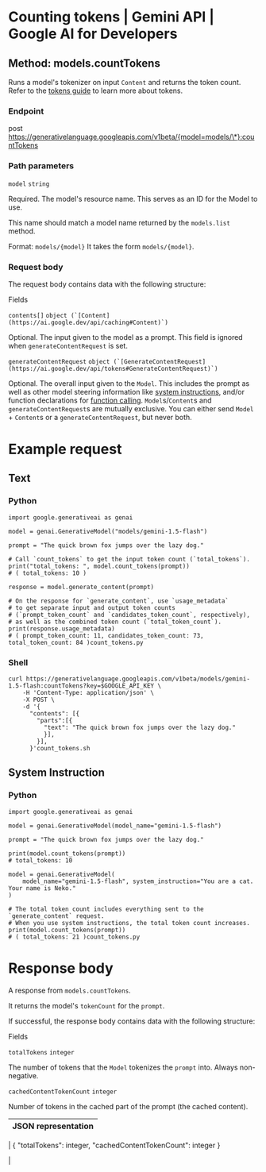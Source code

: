 Counting tokens  |  Gemini API  |  Google AI for Developers
=============== 

Method: models.countTokens
--------------------------


Runs a model's tokenizer on input `Content` and returns the token count. Refer to the [tokens guide](https://ai.google.dev/gemini-api/docs/tokens) to learn more about tokens.

### Endpoint

post https://generativelanguage.googleapis.com/v1beta/{model=models/\*}:countTokens  

### Path parameters

`model` `string`

Required. The model's resource name. This serves as an ID for the Model to use.

This name should match a model name returned by the `models.list` method.

Format: `models/{model}` It takes the form `models/{model}`.

### Request body

The request body contains data with the following structure:

Fields

`contents[]` ``object (`[Content](https://ai.google.dev/api/caching#Content)`)``

Optional. The input given to the model as a prompt. This field is ignored when `generateContentRequest` is set.

`generateContentRequest` ``object (`[GenerateContentRequest](https://ai.google.dev/api/tokens#GenerateContentRequest)`)``

Optional. The overall input given to the `Model`. This includes the prompt as well as other model steering information like [system instructions](https://ai.google.dev/gemini-api/docs/system-instructions), and/or function declarations for [function calling](https://ai.google.dev/gemini-api/docs/function-calling). `Model`s/`Content`s and `generateContentRequest`s are mutually exclusive. You can either send `Model` + `Content`s or a `generateContentRequest`, but never both.

# Example request

## Text

### Python

```
import google.generativeai as genai

model = genai.GenerativeModel("models/gemini-1.5-flash")

prompt = "The quick brown fox jumps over the lazy dog."

# Call `count_tokens` to get the input token count (`total_tokens`).
print("total_tokens: ", model.count_tokens(prompt))
# ( total_tokens: 10 )

response = model.generate_content(prompt)

# On the response for `generate_content`, use `usage_metadata`
# to get separate input and output token counts
# (`prompt_token_count` and `candidates_token_count`, respectively),
# as well as the combined token count (`total_token_count`).
print(response.usage_metadata)
# ( prompt_token_count: 11, candidates_token_count: 73, total_token_count: 84 )count_tokens.py
```


### Shell

```
curl https://generativelanguage.googleapis.com/v1beta/models/gemini-1.5-flash:countTokens?key=$GOOGLE_API_KEY \
    -H 'Content-Type: application/json' \
    -X POST \
    -d '{
      "contents": [{
        "parts":[{
          "text": "The quick brown fox jumps over the lazy dog."
          }],
        }],
      }'count_tokens.sh
```

## System Instruction

### Python

```
import google.generativeai as genai

model = genai.GenerativeModel(model_name="gemini-1.5-flash")

prompt = "The quick brown fox jumps over the lazy dog."

print(model.count_tokens(prompt))
# total_tokens: 10

model = genai.GenerativeModel(
    model_name="gemini-1.5-flash", system_instruction="You are a cat. Your name is Neko."
)

# The total token count includes everything sent to the `generate_content` request.
# When you use system instructions, the total token count increases.
print(model.count_tokens(prompt))
# ( total_tokens: 21 )count_tokens.py
```

# Response body

A response from `models.countTokens`.

It returns the model's `tokenCount` for the `prompt`.

If successful, the response body contains data with the following structure:

Fields

`totalTokens` `integer`

The number of tokens that the `Model` tokenizes the `prompt` into. Always non-negative.

`cachedContentTokenCount` `integer`

Number of tokens in the cached part of the prompt (the cached content).

| JSON representation |
| --- |
| 
{
  "totalTokens": integer,
  "cachedContentTokenCount": integer
}

 |
